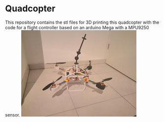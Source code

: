# Quadcopter

This repository contains the stl files for 3D printing this quadcopter with the code for a flight controller based on an arduino Mega with a MPU9250 sensor.
![alt text](https://github.com/Jojain/Quadcopter/blob/master/quadcopter.jpg)
